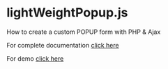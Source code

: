 # lightWeightPopup.js
How to create a custom POPUP form with PHP &amp; Ajax



For complete documentation <a href="https://learncodeweb.com/web-development/how-to-create-a-custom-popup-form-with-php-and-ajax/" target="_blank">click here</a>


For demo <a href="https://learncodeweb.com/demo/web-development/how-to-create-a-custom-popup-form-with-php-and-ajax/" target="_blank">click here</a>
